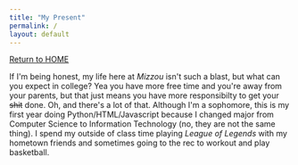 ```yaml
---
title: "My Present"
permalink: /
layout: default
---
```



[Return to HOME](https://mkim74.github.io/AboutMe/)

If I'm being honest, my life here at *Mizzou* isn't such a blast, but what can you expect in college? Yea you have more free time and you're away from your parents, but that just means you have more responsibilty to get your ~~shit~~ done. Oh, and there's a lot of that. Although I'm a sophomore, this is my first year doing Python/HTML/Javascript because I changed major from Computer Science to Information Technology (no, they are not the same thing). I spend my outside of class time playing *League of Legends* with my hometown friends and sometimes going to the rec to workout and play basketball. 

